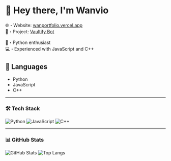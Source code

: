 # 👋 Hey there, I'm Wanvio

🌐・Website: [wanportfolio.vercel.app](https://wanportfolio.vercel.app/)  
🚀・Project: [Vaultify Bot](https://vaultifybot.vercel.app/)

🐍・Python enthusiast  
💻・Experienced with JavaScript and C++

## 🧠 Languages
- Python  
- JavaScript  
- C++

---

### 🛠 Tech Stack
![Python](https://img.shields.io/badge/-Python-333?style=flat&logo=python&logoColor=yellow)
![JavaScript](https://img.shields.io/badge/-JavaScript-333?style=flat&logo=javascript)
![C++](https://img.shields.io/badge/-C++-333?style=flat&logo=cplusplus&logoColor=blue)

---

### 📊 GitHub Stats
![GitHub Stats](https://github-readme-stats.vercel.app/api?username=third-user&show_icons=true&theme=tokyonight)
![Top Langs](https://github-readme-stats.vercel.app/api/top-langs/?username=third-user&layout=compact&theme=tokyonight)
